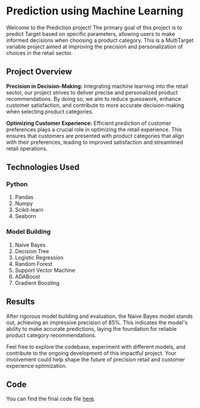 
# Prediction using Machine Learning

Welcome to the Prediction project! The primary goal of this project is to predict Target based on specific parameters, allowing users to make informed decisions when choosing a product category. This is a MultiTarget variable project aimed at improving the precision and personalization of choices in the retail sector.

## Project Overview

**Precision in Decision-Making:**
Integrating machine learning into the retail sector, our project strives to deliver precise and personalized product recommendations. By doing so, we aim to reduce guesswork, enhance customer satisfaction, and contribute to more accurate decision-making when selecting product categories.

**Optimizing Customer Experience:**
Efficient prediction of customer preferences plays a crucial role in optimizing the retail experience. This ensures that customers are presented with product categories that align with their preferences, leading to improved satisfaction and streamlined retail operations.

## Technologies Used

### Python
1. Pandas
2. Numpy
3. Scikit-learn
4. Seaborn

### Model Building
1. Naive Bayes
2. Decision Tree
3. Logistic Regression
4. Random Forest
5. Support Vector Machine
6. ADABoost
7. Gradient Boosting

## Results

After rigorous model building and evaluation, the Naive Bayes model stands out, achieving an impressive precision of 85%. This indicates the model's ability to make accurate predictions, laying the foundation for reliable product category recommendations.

Feel free to explore the codebase, experiment with different models, and contribute to the ongoing development of this impactful project. Your involvement could help shape the future of precision retail and customer experience optimization.

## Code

You can find the final code file [here](https://github.com/fauzansayyed/-Prediciton-of-Health-treatment-using-Machine-Learning/blob/main/Final%20Code%20for%20ML%20.pdf).


